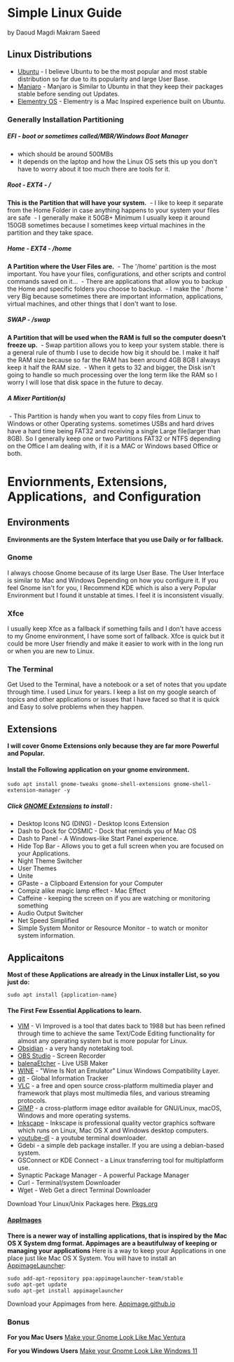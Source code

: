 # Simple Linux Guide

by Daoud Magdi Makram Saeed

## Linux Distributions

- [Ubuntu](https://ubuntu.com/desktop) - I believe Ubuntu to be the most popular and most stable distribution so far due to its popularity and large User Base.
- [Manjaro](https://manjaro.org/) - Manjaro is Similar to Ubuntu in that they keep their packages stable before sending out Updates.
- [Elementry OS](https://elementary.io/) - Elementry is a Mac Inspired experience built on Ubuntu.

### Generally Installation Partitioning

##### EFI - boot or sometimes called/MBR/Windows Boot Manager
- which should be around 500MBs
- It depends on the laptop and how the Linux OS sets this up you don't have to worry about it too much there are tools for it.

##### Root - EXT4 - /
**This is the Partition that will have your system.**
 - I like to keep it separate from the Home Folder in case anything happens to your system your files are safe
 - I generally make it 50GB+ Minimum I usually keep it around 150GB sometimes because I sometimes keep virtual machines in the partition and they take space.

##### Home - EXT4 - /home
**A Partition where the User Files are.**
 - The '/home' partition is the most important. You have your files, configurations, and other scripts and control commands saved on it... 
 - There are applications that allow you to backup the Home and specific folders you choose to backup. 
 - I make the ' /home ' very Big because sometimes there are important information, applications, virtual machines, and other things that I don't want to lose.

##### SWAP - /swap
**A Partition that will be used when the RAM is full so the computer doesn’t freeze up.**
 - Swap partition allows you to keep your system stable. there is a general rule of thumb I use to decide how big it should be. I make it half the RAM size because so far the RAM has been around 4GB 8GB I always keep it half the RAM size.
 - When it gets to 32 and bigger, the Disk isn't going to handle so much processing over the long term like the RAM so I worry I will lose that disk space in the future to decay.

#####  A Mixer Partition(s)
 - This Partition is handy when you want to copy files from Linux to Windows or other Operating systems. sometimes USBs and hard drives have a hard time being FAT32 and receiving a single Large file(larger than 8GB). So I generally keep one or two Partitions FAT32 or NTFS depending on the Office I am dealing with, if it is a MAC or Windows based Office or both.

# Enviornments, Extensions, Applications,  and Configuration

## Environments
**Environments are the System Interface that you use Daily or for fallback.** 

### Gnome
I always choose Gnome because of its large User Base. The User Interface is similar to Mac and Windows Depending on how you configure it. If you feel Gnome isn't for you, I Recommend KDE which is also a very Popular Environment but I found it unstable at times. I feel it is inconsistent visually.

### Xfce
I usually keep Xfce as a fallback if something fails and I don't have access to my Gnome environment, I have some sort of fallback. Xfce is quick but it could be more User friendly and make it easier to work with in the long run or when you are new to Linux.

### The Terminal
Get Used to the Terminal, have a notebook or a set of notes that you update through time. I used Linux for years. I keep a list on my google search of topics and other applications or issues that I have faced so that it is quick and Easy to solve problems when they happen.

## Extensions
**I will cover Gnome Extensions only because they are far more Powerful and Popular.**

#### Install the Following application on your gnome environment.

```
sudo apt install gnome-tweaks gnome-shell-extensions gnome-shell-extension-manager -y
```

##### Click [GNOME Extensions](https://extensions.gnome.org/) to install : 
- Desktop Icons NG (DING) - Desktop Icons Extension
- Dash to Dock for COSMIC - Dock that reminds you of Mac OS
- Dash to Panel - A Windows-like Start Panel experience.
- Hide Top Bar - Allows you to get a full screen when you are focused on your Applications.
- Night Theme Switcher
- User Themes
- Unite
- GPaste - a Clipboard Extension for your Computer
- Compiz alike magic lamp effect - Mac Effect
- Caffeine - keeping the screen on if you are watching or monitoring something
- Audio Output Switcher
- Net Speed Simplified
- Simple System Monitor or Resource Monitor - to watch or monitor system information.
 
## Applicaitons

**Most of these Applications are already in the Linux installer List, so you just do:**
```
sudo apt install {application-name}
```
#### The First Few Essential Applications to learn.
- [VIM](https://github.com/dmakram/Development-Guide/tree/main/Vim-Neovim) - Vi Improved is a tool that dates back to 1988 but has been refined through time to achieve the same Text/Code Editing functionality for almost any operating system but is more popular for Linux.
- [Obsidian](https://obsidian.md/) - a very handy notetaking tool.
- [OBS Studio](https://obsproject.com/) - Screen Recorder
- [balenaEtcher](https://www.balena.io/etcher/) - Live USB Maker
- [WINE](https://www.winehq.org/) - "Wine Is Not an Emulator" Linux Windows Compatibility Layer.
- [git](https://git-scm.com/) - Global Information Tracker 
- [VLC](https://www.videolan.org/vlc/) - a free and open source cross-platform multimedia player and framework that plays most multimedia files, and various streaming protocols.
- [GIMP](https://www.gimp.org/) -  a cross-platform image editor available for GNU/Linux, macOS, Windows and more operating systems.
- [Inkscape](https://inkscape.org/) - Inkscape is professional quality vector graphics software which runs on Linux, Mac OS X and Windows desktop computers.
- [youtube-dl](https://youtube-dl.org/) - a youtube terminal downloader. 
- Gdebi - a simple deb package installer. If you are using a debian-based system.
- GSConnect or KDE Connect - a Linux transferring tool for multiplatform use.
- Synaptic Package Manager - A powerful Package Manager
- Curl - Terminal/system Downloader
- Wget - Web Get a direct Terminal Downloader

Download Your Linux/Unix Packages here. [Pkgs.org](https://pkgs.org/) 


#### [AppImages](https://appimage.org/)
**There is a newer way of installing applications, that is inspired by the Mac OS X System dmg format. Appimages are a beautifulway of keeping or managing your applications**
Here is a way to keep your Applications in one place just like Mac OS X System.
You will have to install an [AppimageLauncher](https://github.com/TheAssassin/AppImageLauncher):
```
sudo add-apt-repository ppa:appimagelauncher-team/stable
sudo apt-get update
sudo apt-get install appimagelauncher
```

Download your Appimages from here. [Appimage.github.io](https://appimage.github.io/)

### Bonus 
**For you Mac Users**
[Make your Gnome Look Like Mac Ventura](https://youtu.be/EMrNBMCaQFA)

**For you Windows Users**
[Make your Gnome Look Like Windows 11](https://youtu.be/Cy4Zo9-Tn-c)

